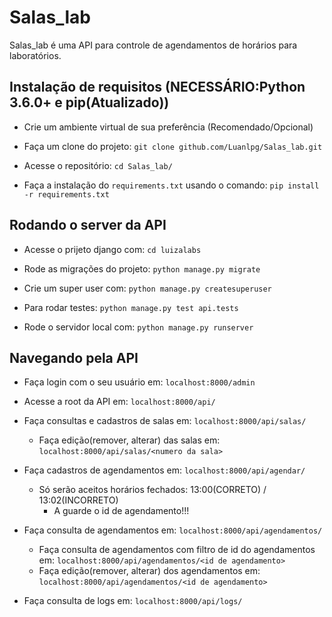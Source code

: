 # Salas_lab

Salas_lab é uma API para controle de agendamentos de horários para laboratórios.


## Instalação de requisitos (NECESSÁRIO:Python 3.6.0+ e pip(Atualizado))

- Crie um ambiente virtual de sua preferência (Recomendado/Opcional)

- Faça um clone do projeto: `git clone github.com/Luanlpg/Salas_lab.git`

- Acesse o repositório: `cd Salas_lab/`

- Faça a instalação do `requirements.txt` usando o comando: `pip install -r requirements.txt`

## Rodando o server da API

- Acesse o prijeto django com: `cd luizalabs`

- Rode as migrações do projeto: `python manage.py migrate`

- Crie um super user com: `python manage.py createsuperuser`

- Para rodar testes: `python manage.py test api.tests`

- Rode o servidor local com: `python manage.py runserver`

## Navegando pela API

- Faça login com o seu usuário em: `localhost:8000/admin`

- Acesse a root da API em: `localhost:8000/api/`

- Faça consultas e cadastros de salas em: `localhost:8000/api/salas/`
    - Faça edição(remover, alterar) das salas em: `localhost:8000/api/salas/<numero da sala>`

- Faça cadastros de agendamentos em: `localhost:8000/api/agendar/`
    - Só serão aceitos horários fechados:
        13:00(CORRETO)  /  13:02(INCORRETO)
        - A guarde o id de agendamento!!!

- Faça consulta de agendamentos em:
                            `localhost:8000/api/agendamentos/`
    - Faça consulta de agendamentos com filtro de id do agendamentos em:
                            `localhost:8000/api/agendamentos/<id de agendamento>`
    - Faça edição(remover, alterar) dos agendamentos em:
                            `localhost:8000/api/agendamentos/<id de agendamento>`

- Faça consulta de logs em: `localhost:8000/api/logs/`

